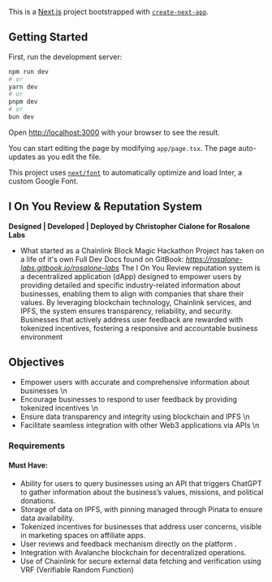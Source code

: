 This is a [Next.js](https://nextjs.org/) project bootstrapped with [`create-next-app`](https://github.com/vercel/next.js/tree/canary/packages/create-next-app).

## Getting Started

First, run the development server:

```bash
npm run dev
# or
yarn dev
# or
pnpm dev
# or
bun dev
```

Open [http://localhost:3000](http://localhost:3000) with your browser to see the result.

You can start editing the page by modifying `app/page.tsx`. The page auto-updates as you edit the file.

This project uses [`next/font`](https://nextjs.org/docs/basic-features/font-optimization) to automatically optimize and load Inter, a custom Google Font.

## I On You Review & Reputation System
**Designed | Developed | Deployed by Christopher Cialone for Rosalone Labs**
* What started as a Chainlink Block Magic Hackathon Project has taken on a life of it's own
Full Dev Docs found on GitBook: *https://rosalone-labs.gitbook.io/rosalone-labs*
The I On You Review reputation system is a decentralized application (dApp) designed to empower users by providing detailed and specific industry-related information about businesses, enabling them to align with companies that share their values. By leveraging blockchain technology, Chainlink services, and IPFS, the system ensures transparency, reliability, and security. Businesses that actively address user feedback are rewarded with tokenized incentives, fostering a responsive and accountable business environment
## Objectives
* Empower users with accurate and comprehensive information about businesses \n
* Encourage businesses to respond to user feedback by providing tokenized incentives \n
* Ensure data transparency and integrity using blockchain and IPFS \n
* Facilitate seamless integration with other Web3 applications via APIs \n
### Requirements
#### Must Have:
* Ability for users to query businesses using an API that triggers ChatGPT to gather information about the business’s values, missions, and political donations. 
* Storage of data on IPFS, with pinning managed through Pinata to ensure data availability.
* Tokenized incentives for businesses that address user concerns, visible in marketing spaces on affiliate apps. 
* User reviews and feedback mechanism directly on the platform .
* Integration with Avalanche blockchain for decentralized operations. 
* Use of Chainlink for secure external data fetching and verification using VRF (Verifiable Random Function)